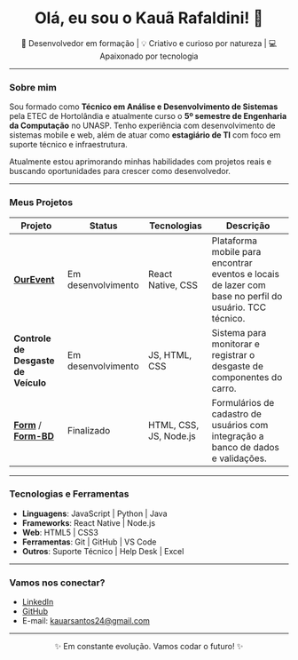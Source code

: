 <h1 align="center">Olá, eu sou o Kauã Rafaldini! 👋</h1>

<p align="center">
  🚀 Desenvolvedor em formação | 💡 Criativo e curioso por natureza | 💻 Apaixonado por tecnologia
</p>

---

### Sobre mim

Sou formado como **Técnico em Análise e Desenvolvimento de Sistemas** pela ETEC de Hortolândia e atualmente curso o **5º semestre de Engenharia da Computação** no UNASP. Tenho experiência com desenvolvimento de sistemas mobile e web, além de atuar como **estagiário de TI** com foco em suporte técnico e infraestrutura.

Atualmente estou aprimorando minhas habilidades com projetos reais e buscando oportunidades para crescer como desenvolvedor.

---

### Meus Projetos

| Projeto | Status | Tecnologias | Descrição |
|--------|--------|-------------|------------|
| [**OurEvent**](https://github.com/Kauarafaldini/OurEvent) | Em desenvolvimento | React Native, CSS | Plataforma mobile para encontrar eventos e locais de lazer com base no perfil do usuário. TCC técnico. |
| **Controle de Desgaste de Veículo** | Em desenvolvimento | JS, HTML, CSS | Sistema para monitorar e registrar o desgaste de componentes do carro. |
| [**Form**](https://github.com/Kauarafaldini/Form) / [**Form-BD**](https://github.com/Kauarafaldini/Form-BD) | Finalizado | HTML, CSS, JS, Node.js | Formulários de cadastro de usuários com integração a banco de dados e validações. |

---

### Tecnologias e Ferramentas

- **Linguagens**: JavaScript | Python | Java  
- **Frameworks**: React Native | Node.js  
- **Web**: HTML5 | CSS3  
- **Ferramentas**: Git | GitHub | VS Code  
- **Outros**: Suporte Técnico | Help Desk | Excel  

---

### Vamos nos conectar?

- [LinkedIn](https://www.linkedin.com/in/kau%C3%A3-rafaldini-dos-santos-44a699252)
- [GitHub](https://github.com/Kauarafaldini)
- E-mail: kauarsantos24@gmail.com

---

<p align="center">✨ Em constante evolução. Vamos codar o futuro! ✨</p>

